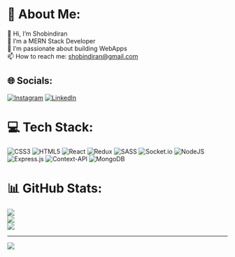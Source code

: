 # 💫 About Me:
👋 Hi, I’m Shobindiran<br>👀 I’m a MERN Stack Developer<br>🌱 I’m passionate about building WebApps<br>📫 How to reach me: shobindiran@gmail.com


## 🌐 Socials:
[![Instagram](https://img.shields.io/badge/Instagram-%23E4405F.svg?logo=Instagram&logoColor=white)](https://instagram.com/shobindiran) [![LinkedIn](https://img.shields.io/badge/LinkedIn-%230077B5.svg?logo=linkedin&logoColor=white)](https://linkedin.com/in/shobindiran) 

# 💻 Tech Stack:
![CSS3](https://img.shields.io/badge/css3-%231572B6.svg?style=for-the-badge&logo=css3&logoColor=white) ![HTML5](https://img.shields.io/badge/html5-%23E34F26.svg?style=for-the-badge&logo=html5&logoColor=white) ![React](https://img.shields.io/badge/react-%2320232a.svg?style=for-the-badge&logo=react&logoColor=%2361DAFB) ![Redux](https://img.shields.io/badge/redux-%23593d88.svg?style=for-the-badge&logo=redux&logoColor=white) ![SASS](https://img.shields.io/badge/SASS-hotpink.svg?style=for-the-badge&logo=SASS&logoColor=white) ![Socket.io](https://img.shields.io/badge/Socket.io-black?style=for-the-badge&logo=socket.io&badgeColor=010101) ![NodeJS](https://img.shields.io/badge/node.js-6DA55F?style=for-the-badge&logo=node.js&logoColor=white) ![Express.js](https://img.shields.io/badge/express.js-%23404d59.svg?style=for-the-badge&logo=express&logoColor=%2361DAFB) ![Context-API](https://img.shields.io/badge/Context--Api-000000?style=for-the-badge&logo=react) ![MongoDB](https://img.shields.io/badge/MongoDB-%234ea94b.svg?style=for-the-badge&logo=mongodb&logoColor=white)
# 📊 GitHub Stats:
![](https://github-readme-stats.vercel.app/api?username=Shobindiran&theme=dark&hide_border=false&include_all_commits=false&count_private=false)<br/>
![](https://github-readme-streak-stats.herokuapp.com/?user=Shobindiran&theme=dark&hide_border=false)<br/>
![](https://github-readme-stats.vercel.app/api/top-langs/?username=Shobindiran&theme=dark&hide_border=false&include_all_commits=false&count_private=false&layout=compact)

---
[![](https://visitcount.itsvg.in/api?id=Shobindiran&icon=0&color=0)](https://visitcount.itsvg.in)

<!-- Proudly created with GPRM ( https://gprm.itsvg.in ) -->
